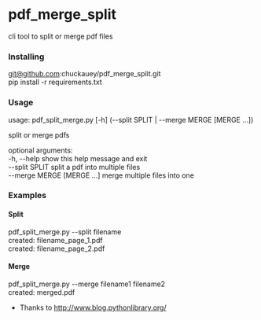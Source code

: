 # pdf_merge_split

cli tool to split or merge pdf files

### Installing

git@github.com:chuckauey/pdf_merge_split.git  
pip install -r requirements.txt

### Usage

usage: pdf_split_merge.py [-h] (--split SPLIT | --merge MERGE [MERGE ...])

split or merge pdfs

optional arguments:  
  -h, --help show this help message and exit  
  --split SPLIT split a pdf into multiple files  
  --merge MERGE [MERGE ...] merge multiple files into one

### Examples

#### Split
pdf_split_merge.py --split filename  
created: filename_page_1.pdf  
created: filename_page_2.pdf  

#### Merge
pdf_split_merge.py --merge filename1 filename2  
created: merged.pdf

* Thanks to http://www.blog.pythonlibrary.org/
